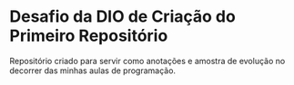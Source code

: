 # Desafio da DIO de Criação do Primeiro Repositório

Repositório criado para servir como anotações e amostra de evolução no decorrer das minhas aulas de programação.
